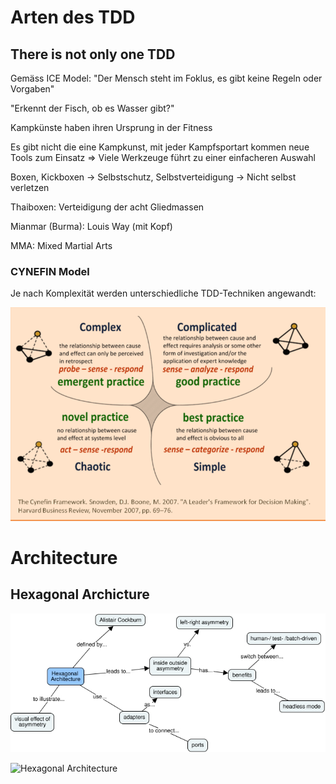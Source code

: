 # Arten des TDD

## There is not only one TDD

Gemäss ICE Model: "Der Mensch steht im Foklus, es gibt keine Regeln oder Vorgaben"

"Erkennt der Fisch, ob es Wasser gibt?"

Kampkünste haben ihren Ursprung in der Fitness

Es gibt nicht die eine Kampkunst, mit jeder Kampfsportart kommen neue Tools zum Einsatz => Viele Werkzeuge führt zu einer einfacheren Auswahl

Boxen, Kickboxen -> Selbstschutz, Selbstverteidigung -> Nicht selbst verletzen

Thaiboxen: Verteidigung der acht Gliedmassen

Mianmar (Burma): Louis Way (mit Kopf)

MMA: Mixed Martial Arts

### CYNEFIN Model

Je nach Komplexität werden unterschiedliche TDD-Techniken angewandt: 

![Cynefin Model](https://github.com/MaddinJay/Coaching/blob/main/Advanced%20Level/TDD/Cynefin%20Model.PNG)

# Architecture

## Hexagonal Archicture

![Hexagonal Architecture](https://github.com/MaddinJay/Coaching/blob/main/Advanced%20Level/TDD/Hexagonal%20Architecture.jpg)

![Hexagonal Architecture](https://github.com/MaddinJay/Coaching/blob/main/Advanced%20Level/TDD/Hexagonal%20Architecture&20-&20Grafik.jpg)



